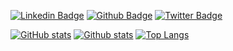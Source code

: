 [![Linkedin Badge](https://img.shields.io/badge/-AronMav-0072b1?style=flat&logo=Linkedin&logoColor=white&link=https://www.linkedin.com/in/AronMav/)](https://www.linkedin.com/in/AronMav/) [![Github Badge](https://img.shields.io/badge/-AronMav-grey?style=flat&logo=github&logoColor=white&link=https://github.com/AronMav/)](https://www.github.com/AronMav/) [![Twitter Badge](https://img.shields.io/badge/-AronMav-00acee?style=flat&logo=twitter&logoColor=white&link=https://twitter.com/AronMav/)](https://www.twitter.com/AronMav/)

[![GitHub stats](https://github-readme-stats.vercel.app/api?username=AronMav)](https://github.com/anuraghazra/github-readme-stats)
[![Github stats](https://github-readme-stats.vercel.app/api?username=AronMav&show_icons=true&include_all_commits=true&theme=slateorange)](https://github.com/AronMav/github-readme-stats)
[![Top Langs](https://github-readme-stats.vercel.app/api/top-langs/?username=AronMav&layout=compact&theme=slateorange)](https://github.com/AronMav/github-readme-stats)

